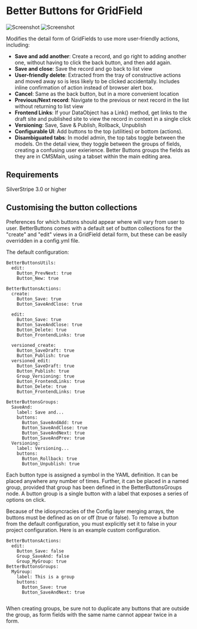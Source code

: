 Better Buttons for GridField
====================================

![Screenshot](http://dashboard.unclecheeseproductions.com/mysite/images/betterbuttons3.png)
![Screenshot](http://dashboard.unclecheeseproductions.com/mysite/images/betterbuttons4.png)


Modifies the detail form of GridFields to use more user-friendly actions, including:

* **Save and add another**: Create a record, and go right to adding another one, without having to click the back button, and then add again.
* **Save and close**: Save the record and go back to list view
* **User-friendly delete**: Extracted from the tray of constructive actions and moved away so is less likely to be clicked accidentally. Includes inline confirmation of action instead of browser alert box.
* **Cancel**: Same as the back button, but in a more convenient location
* **Previous/Next record**: Navigate to the previous or next record in the list without returning to list view
* **Frontend Links**: If your DataObject has a Link() method, get links to the draft site and published site to view the record in context in a single click
* **Versioning**: Save, Save & Publish, Rollback, Unpublish
* **Configurable UI**: Add buttons to the top (utilities) or bottom (actions).
* **Disambiguated tabs**: In model admin, the top tabs toggle between the models. On the detail view, they toggle between the groups of fields, creating a confusing user exierience. Better Buttons groups the fields as they are in CMSMain, using a tabset within the main editing area.


## Requirements
SilverStripe 3.0 or higher

## Customising the button collections

Preferences for which buttons should appear where will vary from user to user. BetterButtons comes with a default set of button collections for the "create" and "edit" views in a GridField detail form, but these can be easily overridden in a config.yml file.

The default configuration:
```
BetterButtonsUtils:
  edit:
    Button_PrevNext: true
    Button_New: true

BetterButtonsActions:
  create:
    Button_Save: true
    Button_SaveAndClose: true

  edit:
    Button_Save: true
    Button_SaveAndClose: true
    Button_Delete: true
    Button_FrontendLinks: true

  versioned_create:
    Button_SaveDraft: true
    Button_Publish: true
  versioned_edit:
    Button_SaveDraft: true
    Button_Publish: true
    Group_Versioning: true
    Button_FrontendLinks: true
    Button_Delete: true
    Button_FrontendLinks: true

BetterButtonsGroups:
  SaveAnd:
    label: Save and...
    buttons:
      Button_SaveAndAdd: true
      Button_SaveAndClose: true
      Button_SaveAndNext: true
      Button_SaveAndPrev: true
  Versioning:
    label: Versioning...
    buttons:
      Button_Rollback: true
      Button_Unpublish: true

```


Each button type is assigned a symbol in the YAML definition. It can be placed anywhere any number of times. Further, it can be placed in a named group, provided that group has been defined in the BetterButtonsGroups node. A button group is a single button with a label that exposes a series of options on click.

Because of the idiosyncracies of the Config layer merging arrays, the buttons must be defined as on or off (true or false). To remove a button from the default configuration, you must explicitly set it to false in your project configuration. Here is an example custom configuration.

```
BetterButtonsActions:
  edit:
    Button_Save: false
    Group_SaveAnd: false
    Group_MyGroup: true
BetterButtonsGroups:
  MyGroup:
    label: This is a group
    buttons:
      Button_Save: true
      Button_SaveAndNext: true
      
```

When creating groups, be sure not to duplicate any buttons that are outside the group, as form fields with the same name cannot appear twice in a form.

